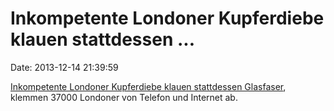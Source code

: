 Inkompetente Londoner Kupferdiebe klauen stattdessen \...
=========================================================

Date: 2013-12-14 21:39:59

[Inkompetente Londoner Kupferdiebe klauen stattdessen
Glasfaser](http://www.techweekeurope.co.uk/news/thousands-sky-customers-offline-copper-thieves-steal-bt-fibre-134037),
klemmen 37000 Londoner von Telefon und Internet ab.
